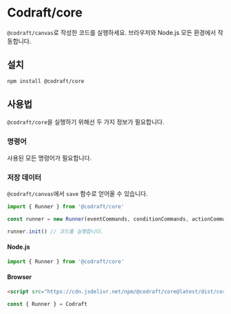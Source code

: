 # Codraft/core

`@codraft/canvas`로 작성한 코드를 실행하세요. 브라우저와 Node.js 모든 환경에서 작동합니다.

## 설치

```bash
npm install @codraft/core
```

## 사용법

`@codraft/core`을 실행하기 위해선 두 가지 정보가 필요합니다.

### 명령어

사용된 모든 명령어가 필요합니다.

### 저장 데이터

`@codraft/canvas`에서 `save` 함수로 얻어올 수 있습니다.

```javascript
import { Runner } from '@codraft/core'

const runner = new Runner(eventCommands, conditionCommands, actionCommands, saveData)

runner.init() // 코드를 실행합니다.
```

#### Node.js

```javascript
import { Runner } from '@codraft/core'
```

#### Browser

```html
<script src="https://cdn.jsdelivr.net/npm/@codraft/core@latest/dist/core/src/index.min.js"></script>
```

```javascript
const { Runner } = Codraft
```